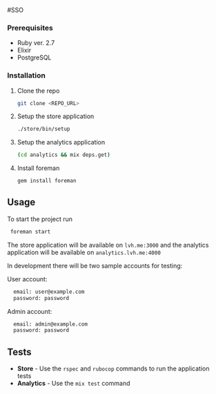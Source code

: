 #SSO
### Prerequisites

* Ruby ver. 2.7
* Elixir
* PostgreSQL


### Installation

1. Clone the repo
   ```sh
   git clone <REPO_URL>
   ```
2. Setup the store application
   ```sh
   ./store/bin/setup
   ```
3. Setup the analytics application
   ```sh
   (cd analytics && mix deps.get)  
   ```
2. Install foreman 
   ```sh
   gem install foreman
   ```
   
## Usage

To start the project run 
```sh 
 foreman start
```

The store application will be available on `lvh.me:3000` and the analytics application will be available on `analytics.lvh.me:4000`

In development there will be two sample accounts for testing:

User account:
```sh
  email: user@example.com
  password: password
```

Admin account:
```sh
  email: admin@example.com
  password: password
```

## Tests
* **Store** - Use the `rspec` and `rubocop` commands to run the application tests
* **Analytics** - Use the `mix test` command 